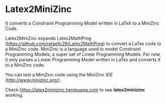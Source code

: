 # Latex2MiniZinc
It converts a Constraint Programming Model written in LaTeX to a MiniZinc Code.

Latex2MiniZinc expands Latex2MathProg (https://github.com/rafaellc28/Latex2MathProg) to convert a LaTex code to a MiniZinc code. MiniZinc is a language used to model Constraint Programming Models, a super set of Linear Programming Models.
For now, it only parses a Linear Programming Model written in LaTex and converts it to a MiniZinc code.

You can test a MiniZinc code using the MiniZinc IDE (http://www.minizinc.org/).

Check <a href='https://latex2minizinc.herokuapp.com' target='_blank'>https://latex2minizinc.herokuapp.com</a> to see <b>latex2minizinc</b> working.
